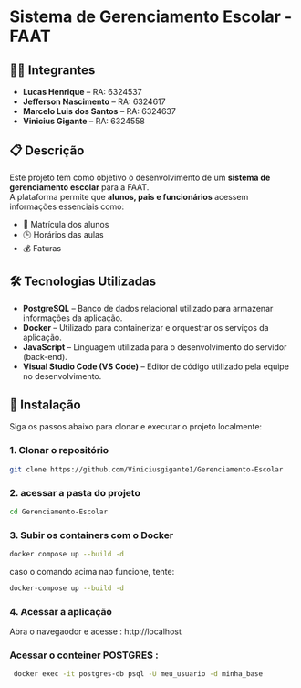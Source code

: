 # Sistema de Gerenciamento Escolar - FAAT

## 👨‍🏫 Integrantes

- **Lucas Henrique** – RA: 6324537  
- **Jefferson Nascimento** – RA: 6324617  
- **Marcelo Luis dos Santos** – RA: 6324637  
- **Vinicius Gigante** – RA: 6324558  

## 📋 Descrição

Este projeto tem como objetivo o desenvolvimento de um **sistema de gerenciamento escolar** para a FAAT.  
A plataforma permite que **alunos, pais e funcionários** acessem informações essenciais como:

- 📌 Matrícula dos alunos  
- 🕒 Horários das aulas  
- 💰 Faturas  

## 🛠️ Tecnologias Utilizadas

- **PostgreSQL** – Banco de dados relacional utilizado para armazenar informações da aplicação.  
- **Docker** – Utilizado para containerizar e orquestrar os serviços da aplicação.  
- **JavaScript** – Linguagem utilizada para o desenvolvimento do servidor (back-end).  
- **Visual Studio Code (VS Code)** – Editor de código utilizado pela equipe no desenvolvimento.

## 🚀 Instalação

Siga os passos abaixo para clonar e executar o projeto localmente:

### 1. Clonar o repositório

```bash
git clone https://github.com/Viniciusgigante1/Gerenciamento-Escolar
```

### 2. acessar a pasta do projeto
```bash
cd Gerenciamento-Escolar
```

### 3. Subir os containers com o Docker
```bash
docker compose up --build -d
```
caso o comando acima nao funcione, tente:
```bash
docker-compose up --build -d
```

### 4. Acessar a aplicação
Abra o navegaodor e acesse :
http://localhost

### Acessar o conteiner POSTGRES :
```sh
 docker exec -it postgres-db psql -U meu_usuario -d minha_base
```
